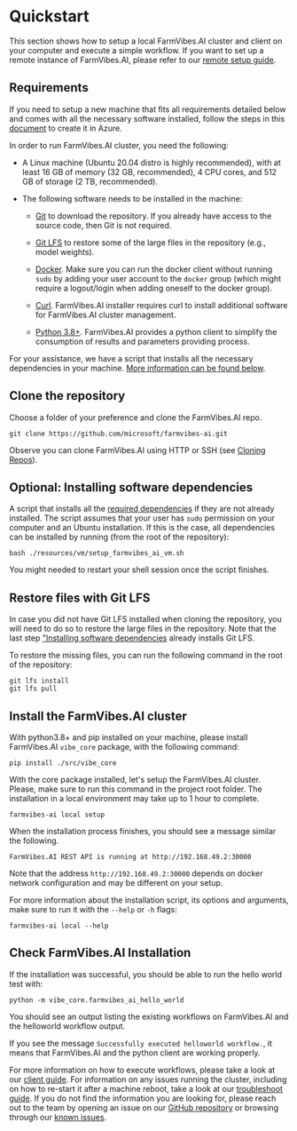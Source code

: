 # Quickstart

This section shows how to setup a local FarmVibes.AI cluster and client on your
computer and execute a simple workflow. If you want to set up a remote
instance of FarmVibes.AI, please refer to our [remote setup guide](./AKS.md).

## Requirements

If you need to setup a new machine that fits all requirements detailed below and comes with all the
necessary software installed, follow the steps in this [document](./VM-SETUP.md)
to create it in Azure.

In order to run FarmVibes.AI cluster, you need the following:

* A Linux machine (Ubuntu 20.04 distro is highly recommended), with at least
16 GB of memory (32 GB, recommended), 4 CPU cores, and 512 GB of storage
(2 TB, recommended).

* The following software needs to be installed in the machine:

  * [Git](https://www.atlassian.com/git/tutorials/install-git#linux) to download
    the repository. If you already have access to the source code, then Git is
    not required.

  * [Git LFS](https://git-lfs.com/) to restore some of the large files in the
    repository (e.g., model weights).

  * [Docker](https://docs.docker.com/engine/install/ubuntu/). Make sure you can
    run the docker client without running `sudo` by adding your user account to
    the `docker` group (which might require a logout/login when adding oneself
    to the docker group).

  * [Curl](https://curl.se/). FarmVibes.AI installer requires curl to install
    additional software for FarmVibes.AI cluster management.

  * [Python 3.8+](https://www.python.org/downloads/). FarmVibes.AI provides
    a python client to simplify the consumption of results and parameters
    providing process.

For your assistance, we have a script that installs all the necessary dependencies in
your machine. [More information can be found below](#optional-installing-software-dependencies).

## Clone the repository

Choose a folder of your preference and clone the FarmVibes.AI repo.

```shell
git clone https://github.com/microsoft/farmvibes-ai.git
```

Observe you can clone FarmVibes.AI using HTTP or SSH (see [Cloning
Repos](https://docs.github.com/en/get-started/getting-started-with-git/about-remote-repositories)).

## Optional: Installing software dependencies

A script that installs all the [required dependencies](#requirements) if they are not already installed. The script
assumes that your user has `sudo` permission on your computer and an Ubuntu installation. If this is
the case, all dependencies can be installed by running (from the root of the repository):

```shell
bash ./resources/vm/setup_farmvibes_ai_vm.sh
```

You might needed to restart your shell session once the script finishes.

## Restore files with Git LFS

In case you did not have Git LFS installed when cloning the repository, you will need to do so
to restore the large files in the repository. Note that the last step
["Installing software dependencies](#optional-installing-software-dependencies) already installs
Git LFS.

To restore the missing files, you can run the following command in the root of the repository:

```shell
git lfs install
git lfs pull
```

## Install the FarmVibes.AI cluster

With python3.8+ and pip installed on your machine, please install
FarmVibes.AI `vibe_core` package, with the following command:

```shell
pip install ./src/vibe_core
```

With the core package installed, let's setup the FarmVibes.AI cluster. Please, make sure
to run this command in the project root folder. The installation in a local environment
may take up to 1 hour to complete.

```shell
farmvibes-ai local setup
```

When the installation process finishes, you should see a message similar the
following.

```shell
FarmVibes.AI REST API is running at http://192.168.49.2:30000
```

Note that the address `http://192.168.49.2:30000` depends on docker network
configuration and may be different on your setup.

For more information about the installation script, its options and arguments, make sure
to run it with the `--help` or `-h` flags:

```shell
farmvibes-ai local --help
```

## Check FarmVibes.AI Installation

If the installation was successful, you should be able to run the hello world test with:

```shell
python -m vibe_core.farmvibes_ai_hello_world
```

You should see an output listing the existing workflows on FarmVibes.AI and the
helloworld workflow output.

If you see the message `Successfully executed helloworld workflow.`, it means
that FarmVibes.AI and the python client are working properly.

For more information on how to execute workflows, please take a look at our
[client guide](./CLIENT.md). For information on any issues running the cluster, including on
how to re-start it after a machine reboot, take a look at our [troubleshoot guide](./TROUBLESHOOTING.md).
If you do not find the information you are looking for, please reach out to the team by opening
an issue on our [GitHub repository](https://github.com/microsoft/farmvibes-ai/issues) or browsing
through our [known issues](https://github.com/microsoft/farmvibes-ai/labels/known%20issues).
